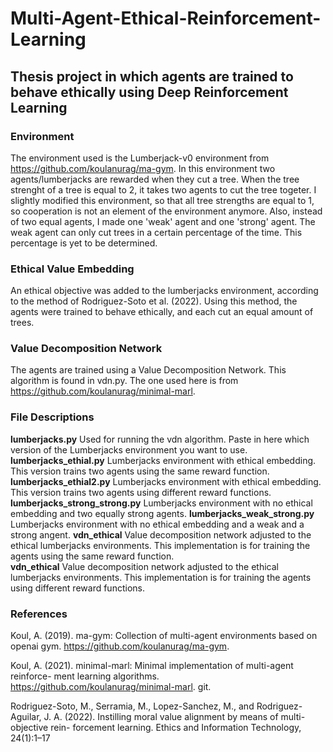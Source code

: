 # Multi-Agent-Ethical-Reinforcement-Learning
## Thesis project in which agents are trained to behave ethically using Deep Reinforcement Learning



### Environment

The environment used is the Lumberjack-v0 environment from https://github.com/koulanurag/ma-gym. In this environment two agents/lumberjacks are rewarded when they cut a tree. When the tree strenght of a tree is equal to 2, it takes two agents to cut the tree togeter. I slightly modified this environment, so that all tree strengths are equal to 1, so cooperation is not an element of the environment anymore. Also, instead of two equal agents, I made one 'weak' agent and one 'strong' agent. The weak agent can only cut trees in a certain percentage of the time. This percentage is yet to be determined. 

### Ethical Value Embedding

An ethical objective was added to the lumberjacks environment, according to the method of Rodriguez-Soto et al. (2022). Using this method, the agents were trained to behave ethically, and each cut an equal amount of trees.

### Value Decomposition Network

The agents are trained using a Value Decomposition Network. This algorithm is found in vdn.py. The one used here is from https://github.com/koulanurag/minimal-marl. 

### File Descriptions

**lumberjacks.py** Used for running the vdn algorithm. Paste in here which version of the Lumberjacks environment you want to use. 
**lumberjacks_ethial.py** Lumberjacks environment with ethical embedding. This version trains two agents using the same reward function. 
**lumberjacks_ethial2.py** Lumberjacks environment with ethical embedding. This version trains two agents using different reward functions. 
**lumberjacks_strong_strong.py** Lumberjacks environment with no ethical embedding and two equally strong agents. 
**lumberjacks_weak_strong.py** Lumberjacks environment with no ethical embedding and a weak and a strong angent. 
**vdn_ethical** Value decomposition network adjusted to the ethical lumberjacks environments. This implementation is for training the agents using the same reward function.  
**vdn_ethical** Value decomposition network adjusted to the ethical lumberjacks environments. This implementation is for training the agents using different reward functions. 

### References 

Koul, A. (2019). ma-gym: Collection of multi-agent environments based on openai
  gym. https://github.com/koulanurag/ma-gym.

Koul, A. (2021). minimal-marl: Minimal implementation of multi-agent reinforce-
  ment learning algorithms. https://github.com/koulanurag/minimal-marl.
  git.

Rodriguez-Soto, M., Serramia, M., Lopez-Sanchez, M., and Rodriguez-Aguilar,
  J. A. (2022). Instilling moral value alignment by means of multi-objective rein-
  forcement learning. Ethics and Information Technology, 24(1):1–17
  
